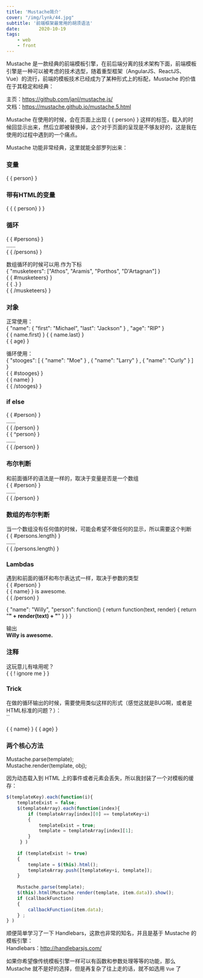 ```yaml
---
title: 'Mustache简介'
cover: "/img/lynk/44.jpg"
subtitle: '前端框架最常用的胡须语法'
date:       2020-10-19
tags:
	- web
	- front
---
```

  
  
Mustache 是一款经典的前端模板引擎，在前后端分离的技术架构下面，前端模板引擎是一种可以被考虑的技术选型，随着重型框架（AngularJS、ReactJS、Vue）的流行，前端的模板技术已经成为了某种形式上的标配，Mustache 的价值在于其稳定和经典： 
 
主页：https://github.com/janl/mustache.js/  
文档：https://mustache.github.io/mustache.5.html  
  
Mustache 在使用的时候，会在页面上出现 { { person} }  这样的标签，载入的时候回显示出来，然后立即被替换掉，这个对于页面的呈现是不够友好的，这是我在使用的过程中遇到的一个痛点。  
  
Mustache 功能非常经典，这里就能全部罗列出来：  
  
### 变量  
{ { person} }   
  
### 带有HTML的变量  
{ { { person} } }   
  
### 循环  
{ { #persons} }   
......  
{ { /persons} }   
  
数组循环的时候可以用.作为下标  
{  "musketeers": ["Athos", "Aramis", "Porthos", "D'Artagnan"] }   
{ { #musketeers} }   
{ { .} }   
{ { /musketeers} }   
  
### 对象  
正常使用：  
{  "name": {  "first": "Michael", "last": "Jackson" } , "age": "RIP" }   
{ { name.first} }  { { name.last} }   
{ { age} }   
  
循环使用：  
{  "stooges": [ {  "name": "Moe" } , {  "name": "Larry" } , {  "name": "Curly" }  ] }   
{ { #stooges} }   
{ { name} }   
{ { /stooges} }   
  
### if else  
{ { #person} }   
......  
{ { /person} }   
{ { ^person} }   
......  
{ { /person} }   
  
### 布尔判断  
和前面循环的语法是一样的，取决于变量是否是一个数组  
{ { #person} }   
......  
{ { /person} }   
  
### 数组的布尔判断  
当一个数组没有任何值的时候，可能会希望不做任何的显示，所以需要这个判断  
{ { #persons.length} }   
......  
{ { /persons.length} }   
  
### Lambdas  
遇到和前面的循环和布尔表达式一样，取决于参数的类型  
{ { #person} }   
{ { name} }  is awesome.  
{ { /person} }   
  
{  "name": "Willy", "person": function() {  return function(text, render) {  return "<b>" + render(text) + "</b>" }  }  }   
  
输出  
<b>Willy is awesome.</b>  
  
### 注释  
这玩意儿有啥用呢？  
{ { ! ignore me } }   
  
### Trick  
在做<tr></tr>的循环输出的时候，需要使用类似这样的形式（感觉这就是BUG啊，或者是HTML标准的问题？）：  
``  
<tr> <td>{ { name} } </td> <td>{ { age} } </td> </tr>  
  
### 两个核心方法  
Mustache.parse(template);  
Mustache.render(template, obj);  
  
因为动态载入到 HTML 上的事件或者元素会丢失，所以我封装了一个对模板的缓存：  
  
```javascript  
$(templateKey).each(function(i){   
    templateExist = false;  
    $(templateArray).each(function(index){   
        if (templateArray[index][0] == templateKey+i)  
        {   
            templateExist = true;  
            template = templateArray[index][1];  
        }   
     } )  
          
    if (templateExist != true)  
    {   
        template = $(this).html();  
        templateArray.push([templateKey+i, template]);  
    }   
  
    Mustache.parse(template);  
    $(this).html(Mustache.render(template, item.data)).show();  
    if (callbackFunction)  
    {   
        callbackFunction(item.data);  
    } ;  
} )  
```  
顺便简单学习了一下 Handlebars，这款也非常的知名，并且是基于 Mustache 的模板引擎：  
Handlebars：http://handlebarsjs.com/  
  
如果你希望像传统模板引擎一样可以有函数和参数处理等等的功能，那么 Mustache 就不是好的选择，但是再复杂了往上走的话，就不如选用 `Vue` 了  
  
    
